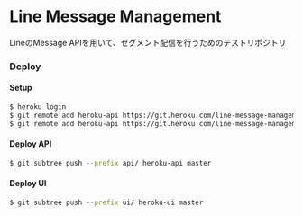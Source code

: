 # Line Message Management
LineのMessage APIを用いて、セグメント配信を行うためのテストリポジトリ

### Deploy
#### Setup
```bash
$ heroku login
$ git remote add heroku-api https://git.heroku.com/line-message-management-api.git
$ git remote add heroku-api https://git.heroku.com/line-message-management-ui.git
```

#### Deploy API
```bash
$ git subtree push --prefix api/ heroku-api master
```
#### Deploy UI
```bash
$ git subtree push --prefix ui/ heroku-ui master
```
